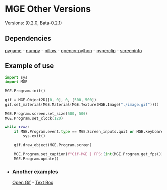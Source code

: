 # MGE Other Versions

Versions: (0.2.0, Bata-0.2.1)  

## Dependencies
[pygame](https://pypi.org/project/pygame/) -
[numpy](https://pypi.org/project/numpy/) -
[pillow](https://pypi.org/project/Pillow/) -
[opencv-python](https://pypi.org/project/opencv-python/) -
[pyperclip](https://pypi.org/project/pyperclip/) -
[screeninfo](https://pypi.org/project/screeninfo/)

## Example of use
```py
import sys
import MGE

MGE.Program.init()

gif = MGE.Object2D([0, 0], 0, [500, 500])
gif.set_material(MGE.Material(MGE.Texture(MGE.Image("./image.gif"))))

MGE.Program.screen.set_size(500, 500)
MGE.Program.set_clock(120)

while True:
    if MGE.Program.event.type == MGE.Screen_inputs.quit or MGE.keyboard("f1"):
        sys.exit()

    gif.draw_object(MGE.Program.screen)

    MGE.Program.set_caption(f"Gif-MGE | FPS:{int(MGE.Program.get_fps())}")
    MGE.Program.update()
```

- ### Another examples
  [Open Gif](https://github.com/lucas224112/MGE_Open_Gif) - 
  [Text Box](https://github.com/lucas224112/MGE_Text_Box)
